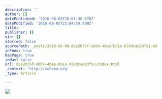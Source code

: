 ```yaml
---
description: ''
author: []
datePublished: '2016-08-08T20:01:36.578Z'
dateModified: '2016-08-05T22:04:19.980Z'
title: ''
publisher: {}
via: {}
starred: false
sourcePath: _posts/2016-08-08-dee2b75f-ddd4-4bee-b01e-978dcae83fa1.md
inFeed: true
hasPage: true
inNav: false
url: dee2b75f-ddd4-4bee-b01e-978dcae83fa1/index.html
_context: 'http://schema.org'
_type: Article

---
```

![](https://the-grid-user-content.s3-us-west-2.amazonaws.com/c6ab1e11-8e63-491f-a53c-d856d60e990f.jpg)